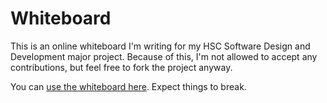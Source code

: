 # Whiteboard

This is an online whiteboard I'm writing for my HSC Software Design and Development major project. Because of this, I'm not allowed to accept any contributions, but feel free to fork the project anyway.

You can [use the whiteboard here](http://blankpaper.space). Expect things to break.
